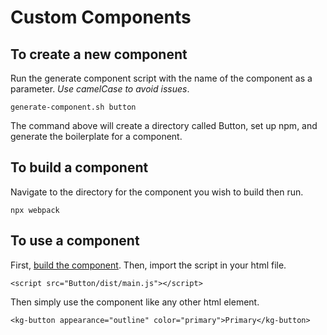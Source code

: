 # Custom Components

## To create a new component
Run the generate component script with the name of the component
as a parameter. _Use camelCase to avoid issues_.
```shell script
generate-component.sh button
```
The command above will create a directory called Button, set up npm, 
and generate the boilerplate for a component.

## To build a component
Navigate to the directory for the component you wish to build then run.
```shell script
npx webpack
```

## To use a component
First, [build the component](#To-build-a-component). Then, import the script in your html file.
```xhtml
<script src="Button/dist/main.js"></script>
```
Then simply use the component like any other html element.
```
<kg-button appearance="outline" color="primary">Primary</kg-button>
```